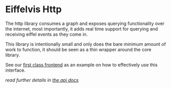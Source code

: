 # Eiffelvis Http
The http library consumes a graph and exposes querying functionality over the internet, most importantly, it adds real time support for querying and receiving eiffel events as they come in.

This library is intentionally small and only does the bare minimum amount of work to function, it should be seen as a thin wrapper around the core library.

See our [first class frontend](https://github.com/ItJustWorksTM/EiffelVis/blob/master/frontend/src/eiffelvis.ts) as an example on how to effectively use this interface.

*read further details in [the api docs](https://itjustworkstm.github.io/EiffelVis/docs/eiffelvis_http/index.html)*
